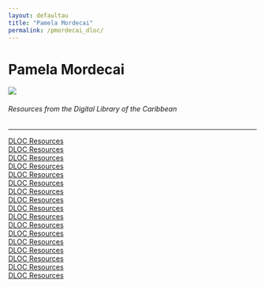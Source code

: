 ```yaml
---
layout: defaultau
title: "Pamela Mordecai"
permalink: /pmordecai_dloc/
---
```

<!-- partial:index.partial.html -->
<div class="content">
    <h1>Pamela Mordecai</h1>
    <div class="quote">
        <div><img src="https://static.wikia.nocookie.net/pennyspoetry/images/8/85/PamelaMordecai.jpg" class="logo"></div>
    </div>
    <body>
    <h6>Resources from the Digital Library of the Caribbean</h6><hr> 
        <a href="https://www.dloc.com/AA00047743/00095/videos" target="_blank">DLOC Resources</a><br>
        <a href="https://www.dloc.com/AA00047743/00106/videos" target="_blank">DLOC Resources</a><br>
        <a href="https://www.dloc.com/AA00047743/00079/videos" target="_blank">DLOC Resources</a><br>
        <a href="https://www.dloc.com/AA00047743/00080/videos" target="_blank">DLOC Resources</a><br>
        <a href="https://www.dloc.com/AA00047743/00096/videos" target="_blank">DLOC Resources</a><br>
        <a href="https://www.dloc.com/AA00047743/00105/videos" target="_blank">DLOC Resources</a><br>
        <a href="https://www.dloc.com/AA00047743/00099/videos" target="_blank">DLOC Resources</a><br>
        <a href="https://www.dloc.com/AA00047743/00090/videos" target="_blank">DLOC Resources</a><br>
        <a href="https://www.dloc.com/AA00047743/00098/videos" target="_blank">DLOC Resources</a><br>
        <a href="https://www.dloc.com/AA00047743/00071/videos" target="_blank">DLOC Resources</a><br>
        <a href="https://www.dloc.com/AA00047743/00065/videos" target="_blank">DLOC Resources</a><br>
        <a href="https://www.dloc.com/AA00047743/00064/videos" target="_blank">DLOC Resources</a><br>
        <a href="https://www.dloc.com/AA00047743/00055/videos" target="_blank">DLOC Resources</a><br>
        <a href="https://www.dloc.com/AA00047743/00048/videos" target="_blank">DLOC Resources</a><br>
        <a href="https://www.dloc.com/AA00047743/00019/videos" target="_blank">DLOC Resources</a><br>
        <a href="https://www.dloc.com/UF00080046/00023/images/13" target="_blank">DLOC Resources</a><br>
        <a href="https://www.dloc.com/UF00080046/00025/images/20" target="_blank">DLOC Resources</a><br>
    </body> 
          </div>
  <!-- partial -->
<script src='https://cdnjs.cloudflare.com/ajax/libs/jquery/3.1.1/jquery.min.js'></script><script  src="{{ site.baseurl }}/assets/js/authorscript.js"></script>